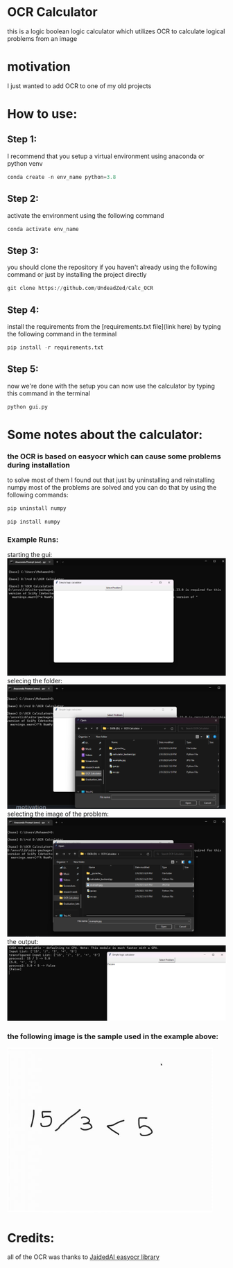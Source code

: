 # OCR Calculator
this is a logic boolean logic calculator which utilizes OCR to calculate logical problems from an image

# motivation

I just wanted to add OCR to one of my old projects

# How to use:

## Step 1: 

I recommend that you setup a virtual environment using anaconda or python venv

```python
conda create -n env_name python=3.8
```

## Step 2:

activate the environment using the following command

```python
conda activate env_name
```

## Step 3:

you should clone the repository if you haven't already using the following command or just by installing the project directly

```python
git clone https://github.com/UndeadZed/Calc_OCR
```

## Step 4:

install the requirements from the [requirements.txt file](link here) by typing the following command in the terminal

```python
pip install -r requirements.txt
```

## Step 5:

now we're done with the setup you can now use the calculator by typing this command in the terminal

```python
python gui.py
```

# Some notes about the calculator:

### the OCR is based on easyocr which can cause some problems during installation
to solve most of them I found out that just by uninstalling and reinstalling numpy most of the problems are solved and you can do that by using the following commands:

```python
pip uninstall numpy
```
```python
pip install numpy
```

### Example Runs:

starting the gui:
![example gui run](https://github.com/UndeadZed/Calc_OCR/blob/main/Screenshots/step%20(1).png)
selecing the folder:
![example gui run2](https://github.com/UndeadZed/Calc_OCR/blob/main/Screenshots/step%20(2).png)
selecting the image of the problem:
![example gui run3](https://github.com/UndeadZed/Calc_OCR/blob/main/Screenshots/step%20(3).png)
the output:
![example gui run4](https://github.com/UndeadZed/Calc_OCR/blob/main/Screenshots/step%20(4).png)


### the following image is the sample used in the example above:

![sample image](https://github.com/UndeadZed/Calc_OCR/blob/main/example.jpg)

# Credits:

all of the OCR was thanks to [JaidedAI easyocr library](https://github.com/JaidedAI/EasyOCR)






